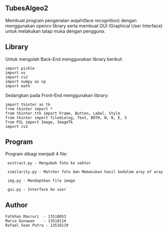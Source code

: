 ## TubesAlgeo2
  Membuat program pengenalan wajah(face recognition) dengan menggunakan opencv library serta membuat GUI (Graphical User Interface) untuk
melakukan tatap muka dengan pengguna.

## Library
  Untuk mengolah Back-End menggunakan library berikut:
 ```
import pickle
import os
import cv2
import numpy as np
import math
```
  Sedangkan pada Front-End menggunakan library:
```
import tkinter as tk
from tkinter import *
from tkinter.ttk import Frame, Button, Label, Style
from tkinter import filedialog, Text, BOTH, W, N, E, S
from PIL import Image, ImageTk
import cv2
```

## Program
  Program dibagi menjadi 4 file:
  
     exstract.py - Mengubah foto ke vektor
    
     similarity.py - Matcher foto dan Memasukan hasil kedalam aray of aray
    
     img.py - Mendaptkan file image

     gui.py - Interface ke user
 ## Author
    Fatkhan Masruri  - 13518053
    Mario Gunawan    - 13518114
    Rafael Sean Putra - 13518119
 

